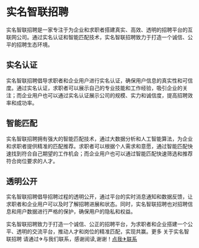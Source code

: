 # 实名智联招聘

实名智联招聘是一家专注于为企业和求职者搭建真实、高效、透明的招聘平台的互联网公司。通过实名认证和智能匹配技术，实名智联招聘致力于打造一个诚信、公平的招聘生态环境。

## 实名认证

实名智联招聘倡导求职者和企业用户进行实名认证，确保用户信息的真实性和可信度。通过实名认证，求职者可以展示自己的专业技能和工作经验，吸引企业的关注；而企业用户也可以通过实名认证展示公司的规模、实力和诚信度，提高招聘效率和成功率。

## 智能匹配

实名智联招聘拥有强大的智能匹配技术，通过大数据分析和人工智能算法，为企业和求职者提供精准的匹配推荐。求职者可以根据个人需求和意愿，通过智能匹配快速找到符合自己期望的工作机会；而企业用户也可以通过智能匹配快速筛选和推荐符合岗位要求的人才。

## 透明公开

实名智联招聘倡导招聘过程的透明公开，通过平台的实时消息通知和数据反馈，让求职者和企业用户可以及时了解招聘进展和状态。同时，实名智联招聘也对招聘信息和用户数据进行严格的保护，确保用户的隐私和权益。

实名智联招聘致力于打造一个诚信、公正的招聘平台，为求职者和企业搭建一个公平、透明的交流平台，推动人才和岗位的精准匹配，实现共赢。更多 关于实名智联招聘 请通过✈与我们联系，感谢阅读,谢谢！[点我✈联系](https://w.k02.cc)